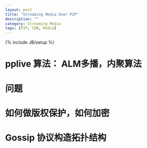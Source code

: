 ```yaml
---
layout: post
title: "Streaming Media Over P2P"
description: ""
category: Streaming Media
tags: [P2P, CDN, Media]
---
```

{% include JB/setup %}

# pplive 算法： ALM多播，内聚算法

# 问题

# 如何做版权保护，如何加密

# Gossip 协议构造拓扑结构





